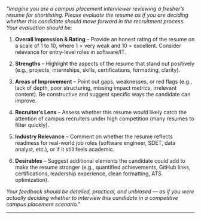 *"Imagine you are a campus placement interviewer reviewing a fresher’s resume for shortlisting. Please evaluate the resume as if you are deciding whether this candidate should move forward in the recruitment process. Your evaluation should be:*

1. **Overall Impression & Rating** – Provide an honest rating of the resume on a scale of 1 to 10, where 1 = very weak and 10 = excellent. Consider relevance for entry-level roles in software/IT.

2. **Strengths** – Highlight the aspects of the resume that stand out positively (e.g., projects, internships, skills, certifications, formatting, clarity).

3. **Areas of Improvement** – Point out gaps, weaknesses, or red flags (e.g., lack of depth, poor structuring, missing impact metrics, irrelevant content). Be constructive and suggest specific ways the candidate can improve.

4. **Recruiter’s Lens** – Assess whether this resume would likely catch the attention of campus recruiters under high competition (many resumes to filter quickly).

5. **Industry Relevance** – Comment on whether the resume reflects readiness for real-world job roles (software engineer, SDET, data analyst, etc.), or if it still feels academic.

6. **Desirables** – Suggest additional elements the candidate could add to make the resume stronger (e.g., quantified achievements, GitHub links, certifications, leadership experience, clean formatting, ATS optimization).

*Your feedback should be detailed, practical, and unbiased — as if you were actually deciding whether to interview this candidate in a competitive campus placement scenario."*

---
